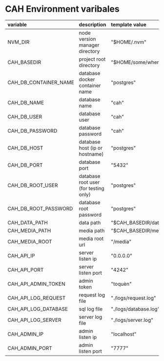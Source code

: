 # CAH Environment varibales

| variable              | description                           | template value        |
|:----------------------|:--------------------------------------|:----------------------|
| NVM_DIR               | node version manager directory        | "$HOME/.nvm"          |
| CAH_BASEDIR           | project root directory                | "$HOME/some/where"    |
| CAH_DB_CONTAINER_NAME | database docker container name        | "postgres"            |
| CAH_DB_NAME           | database name                         | "cah"                 |
| CAH_DB_USER           | database user                         | "cah"                 |
| CAH_DB_PASSWORD       | database password                     | "cah"                 |
| CAH_DB_HOST           | database host (ip or hostname)        | "postgres"            |
| CAH_DB_PORT           | database port                         | "5432"                |
| CAH_DB_ROOT_USER      | database root user (for testing only) | "postgres"            |
| CAH_DB_ROOT_PASSWORD  | database root password                | "postgres"            |
| CAH_DATA_PATH         | data path                             | "$CAH_BASEDIR/data"   |
| CAH_MEDIA_PATH        | media path                            | "$CAH_BASEDIR/media"  |
| CAH_MEDIA_ROOT        | media root url                        | "/media"              |
| CAH_API_IP            | server listen ip                      | "0.0.0.0"             |
| CAH_API_PORT          | server listen port                    | "4242"                |
| CAH_API_ADMIN_TOKEN   | admin token                           | "toquèn"              |
| CAH_API_LOG_REQUEST   | request log file                      | "./logs/request.log"  |
| CAH_API_LOG_DATABASE  | sql log file                          | "./logs/database.log" |
| CAH_API_LOG_SERVER    | server log file                       | "./logs/server.log"   |
| CAH_ADMIN_IP          | admin listen ip                       | "localhost"           |
| CAH_ADMIN_PORT        | admin listen port                     | "7777"                |
